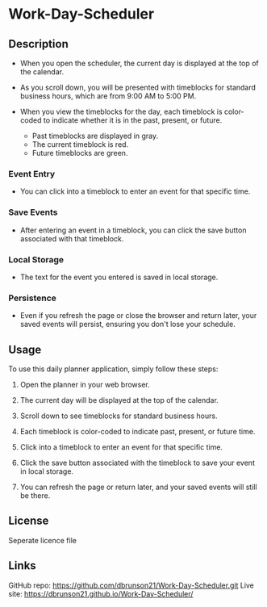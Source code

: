 # Work-Day-Scheduler

## Description

- When you open the scheduler, the current day is displayed at the top of the calendar.
- As you scroll down, you will be presented with timeblocks for standard business hours, which are from 9:00 AM to 5:00 PM.
- When you view the timeblocks for the day, each timeblock is color-coded to indicate whether it is in the past, present, or future. 

  - Past timeblocks are displayed in gray.
  - The current timeblock is red.
  - Future timeblocks are green.

### Event Entry
- You can click into a timeblock to enter an event for that specific time.

### Save Events
- After entering an event in a timeblock, you can click the save button associated with that timeblock.

### Local Storage
- The text for the event you entered is saved in local storage.

### Persistence
- Even if you refresh the page or close the browser and return later, your saved events will persist, ensuring you don't lose your schedule.


## Usage

To use this daily planner application, simply follow these steps:

1. Open the planner in your web browser.

2. The current day will be displayed at the top of the calendar.

3. Scroll down to see timeblocks for standard business hours.

4. Each timeblock is color-coded to indicate past, present, or future time.

5. Click into a timeblock to enter an event for that specific time.

6. Click the save button associated with the timeblock to save your event in local storage.

7. You can refresh the page or return later, and your saved events will still be there.

## License

Seperate licence file

## Links
GitHub repo: https://github.com/dbrunson21/Work-Day-Scheduler.git
Live site: https://dbrunson21.github.io/Work-Day-Scheduler/

